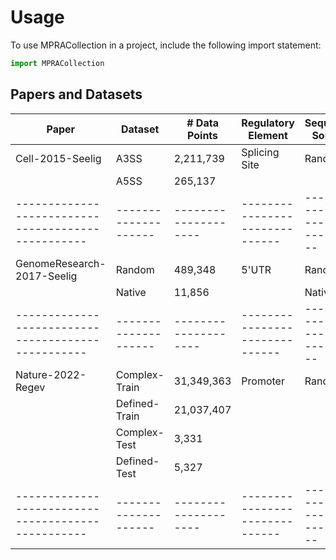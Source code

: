 # Usage

To use MPRACollection in a project, include the following import statement:

```python
import MPRACollection
```

## Papers and Datasets

| Paper                                            | Dataset            | # Data Points      | Regulatory Element           | Sequence Source              | Cell Context                 | Readout Technique            |
|--------------------------------------------------|--------------------|--------------------|------------------------------|------------------------------|------------------------------|------------------------------|
| Cell-2015-Seelig                                 | A3SS               | 2,211,739          | Splicing Site                | Random                       | Human, HEK293T               | RNA-seq                      |
|                                                  | A5SS               | 265,137            |                              |                              |                              |                              |
|--------------------------------------------------|--------------------|--------------------|------------------------------|------------------------------|------------------------------|------------------------------|
| GenomeResearch-2017-Seelig                       | Random             | 489,348            | 5'UTR                        | Random                       | Human, HEK293T               | RNA-seq                      |
|                                                  | Native             | 11,856             |                              | Native                       |                              |                              |
|--------------------------------------------------|--------------------|--------------------|------------------------------|------------------------------|------------------------------|------------------------------|
| Nature-2022-Regev                                | Complex-Train      | 31,349,363         | Promoter                     | Random                       | Yeast                        | FACS                         |
|                                                  | Defined-Train      | 21,037,407         |                              |                              |                              |                              |
|                                                  | Complex-Test       | 3,331              |                              |                              |                              |                              |
|                                                  | Defined-Test       | 5,327              |                              |                              |                              |                              |
|--------------------------------------------------|--------------------|--------------------|------------------------------|------------------------------|------------------------------|------------------------------|
